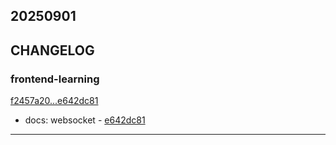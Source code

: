 ## 20250901

## CHANGELOG

### frontend-learning

[f2457a20...e642dc81](https://github.com/zhbhun/frontend-learning/compare/f2457a20...e642dc81)

* docs: websocket - [e642dc81](https://github.com/zhbhun/frontend-learning/commit/e642dc81161a28bad50c59695fad35cfb466aaf2)

---

